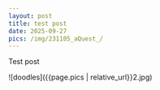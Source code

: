 ```yaml
---
layout: post
title: test post
date: 2025-09-27
pics: /img/231105_aQuest_/
---
```


Test post

![doodles]({{page.pics | relative_url}}2.jpg)